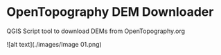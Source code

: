 # OpenTopography DEM Downloader
 QGIS Script tool to download DEMs from OpenTopography.org

![alt text](./images/Image 01.png)
